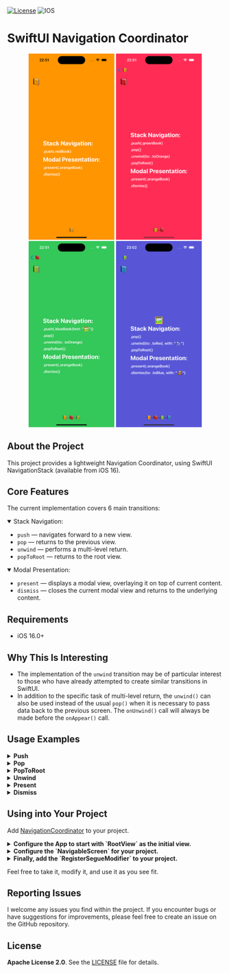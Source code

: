 [![License](https://img.shields.io/github/license/silkodenis/swiftui-navigation-coordinator.svg)](https://github.com/silkodenis/swiftui-navigation-coordinator/blob/main/LICENSE)
![IOS](https://github.com/silkodenis/swiftui-navigation-coordinator/actions/workflows/ios.yml/badge.svg?branch=main)

# SwiftUI Navigation Coordinator

<p align="center">
  <img src="https://github.com/silkodenis/swiftui-navigation-coordinator/blob/readme_assets/screenshots/orange.png?raw=true" alt="Screenshot 1" width="200"/>
  <img src="https://github.com/silkodenis/swiftui-navigation-coordinator/blob/readme_assets/screenshots/red.png?raw=true" alt="Screenshot 2" width="200"/>
  <img src="https://github.com/silkodenis/swiftui-navigation-coordinator/blob/readme_assets/screenshots/green.png?raw=true" alt="Screenshot 3" width="200"/>
  <img src="https://github.com/silkodenis/swiftui-navigation-coordinator/blob/readme_assets/screenshots/blue.png?raw=true" alt="Screenshot 4" width="200"/>
</p>

## About the Project
This project provides a lightweight Navigation Coordinator, using SwiftUI NavigationStack (available from iOS 16).

## Core Features
The current implementation covers 6 main transitions:

<details open>
<summary>Stack Navigation:</summary>

- `push` — navigates forward to a new view.
- `pop` — returns to the previous view.
- `unwind` — performs a multi-level return.
- `popToRoot` — returns to the root view.

</details>

<details open>
<summary>Modal Presentation:</summary>

- `present` — displays a modal view, overlaying it on top of current content.
- `dismiss` — closes the current modal view and returns to the underlying content.

</details>

## Requirements

- iOS 16.0+

## Why This Is Interesting
- The implementation of the `unwind` transition may be of particular interest to those who have already attempted to create similar transitions in SwiftUI.
- In addition to the specific task of multi-level return, the `unwind()` can also be used instead of the usual `pop()` when it is necessary to pass data back to the previous screen. The `onUnwind()` call will always be made before the `onAppear()` call.

## Usage Examples

<details>
<summary><b>Push</b></summary>

```swift
struct SomeView: View {
    @EnvironmentObject var coordinator: NavigationCoordinator<Screen>
    
    var body: some View {
        Button("info") {
            coordinator.push(.info)
        }
    }
}
```
</details>

<details>
<summary><b>Pop</b></summary>

```swift
struct SomeView: View {
    @EnvironmentObject var coordinator: NavigationCoordinator<Screen>
    
    var body: some View {
        Button("back") {
            coordinator.pop()
        }
    }
}
```
</details>

<details>
<summary><b>PopToRoot</b></summary>

```swift
struct SomeView: View {
    @EnvironmentObject var coordinator: NavigationCoordinator<Screen>
    
    var body: some View {
        Button("login") {
            coordinator.popToRoot()
        }
    }
}
```
</details>

<details>
<summary><b>Unwind</b></summary>
Use a unique identifier for your unwind segues. If a segue becomes no longer relevant, it will be automatically removed from the coordinator. Using `onUnwind()` modifier is completely safe, tested, and does not involve any memory leaks or unintended calls. 



```swift
// B View
// 🟦🟦🅰🟦🟦🟦🟦🟦🟦🅱️  
struct B: View {
    @EnvironmentObject var coordinator: NavigationCoordinator<Screen>
    
    var body: some View {
        Button("pop to A") {
            coordinator.unwind(to: "identifier" /*, with: Any?*/)
        }
    }
}

// A View
// 🟦🟦🅰️
struct A: View {
    var body: some View {
        VStack {}
            .onUnwind(segue: "identifier") /*{ Any? in }*/
    }
}
```
`onUnwind()` will always be called before `onAppear()`.

</details>

<details>
<summary><b>Present</b></summary>

```swift
/*
               [B]
[ ][ ][ ][ ][ ][A]
*/
struct A: View {
    @EnvironmentObject var coordinator: NavigationCoordinator<Screen>
    
    var body: some View {
        Button("present") {
            coordinator.present(.B)
        }
    }
}
```
</details>

<details>
<summary><b>Dismiss</b></summary>

```swift
/*
               [B][ ][ ][ ][CL]
[ ][ ][ ][ ][ ][A]
*/
struct CL: View {
    @EnvironmentObject var coordinator: NavigationCoordinator<Screen>
    
    var body: some View {
        Button("dismiss") {
            coordinator.dismiss(/*to: "identifier" /*, with: Any?*/*/)
        }
    }
}

/*
[ ][ ][ ][ ][ ][A]
*/
struct A: View {
    @EnvironmentObject var coordinator: NavigationCoordinator<Screen>
    
    var body: some View {
        VStack {}
            // Not necessary. Only if you need to capture an onDismiss event.
            .onDismiss(segue: "identifier") /*{ Any? in }*/
    }
}

```
</details>

## Using into Your Project
Add [NavigationCoordinator](https://github.com/silkodenis/swiftui-navigation-coordinator/tree/main/Navigation/Navigation/NavigationCoordinator.swift) to your project.

<details>
<summary><b>Configure the App to start with `RootView` as the initial view.</b></summary>

```swift
import SwiftUI

struct RootView: View {
    @ObservedObject private var coordinator: NavigationCoordinator<Screen>
    private let root: Screen
    
    internal init(_ root: Screen, withParent coordinator: NavigationCoordinator<Screen>? = nil) {
        self.root = root
        self.coordinator = NavigationCoordinator<Screen>()
        self.coordinator.parent = coordinator
    }
    
    var body: some View {
        NavigationStack(path: $coordinator.path) {
            root.view
                .navigationDestination(for: Screen.self) { screen in
                    screen.view
                }
                .sheet(item: $coordinator.modal) { screen in
                    RootView(screen, withParent: coordinator)
                }
        }
        .environmentObject(coordinator)
    }
}
```

```swift
import SwiftUI

@main
struct SomeApp: App {
    var body: some Scene {
        WindowGroup {
            RootView(.login)
        }
    }
}
```
</details>

<details>
<summary><b>Configure the `NavigableScreen` for your project.</b></summary>

In the view property, I recommend avoiding direct View initialization. Instead, use your preferred Dependency Injection pattern, such as **View Factory**, to externally connect various dependencies to your **ViewModel**.

```swift
import SwiftUI

// Example

enum Screen {
    case login
    case movies
    case detail(id: Int)
    case info
    
    /// Used to uniquely identify segues that either navigate back to a previous screen or dismiss a modal view.
    static let toDetail = "toDetail"
    static let toMovies = "toMovies"
}

extension Screen: NavigableScreen {
    // You can set up DI in this property
    @ViewBuilder
    var view: some View {
        switch self {
        case .login:
            viewFactory.makeLoginView()
            
        case .movies:
            viewFactory.makeMoviesView()
            
        case .detail(let id):
            viewFactory.makeDetailView(id)
            
        case .info:
            viewFactory.makeInfoView()
        }
    }
}
```
</details>

<details>
<summary><b>Finally, add the `RegisterSegueModifier` to your project.</b></summary>

To implement the `onUnwind()` and `onDismiss()` calls in your views, similar to how `onAppear()` is used.

```swift
import SwiftUI

struct RegisterSegueModifier: ViewModifier {
    @EnvironmentObject var coordinator: NavigationCoordinator<Screen>
    
    let type: NavigationCoordinator<Screen>.Segue.SegueType
    let identifier: String
    let action: ((Any?) -> Void)?
    
    func body(content: Content) -> some View {
        content.onAppear {
            coordinator.registerSegue(type, with: identifier, action: action)
        }
    }
}

extension View {
    func onUnwind(segue identifier: String, perform action: ((Any?) -> Void)? = nil) -> some View {
        modifier(RegisterSegueModifier(type: .unwind, identifier: identifier, action: action))
    }
    
    func onDismiss(segue identifier: String, perform action: ((Any?) -> Void)? = nil) -> some View {
        modifier(RegisterSegueModifier(type: .dismiss, identifier: identifier, action: action))
    }
}
```
</details>

Feel free to take it, modify it, and use it as you see fit.

## Reporting Issues

I welcome any issues you find within the project. If you encounter bugs or have suggestions for improvements, please feel free to create an issue on the GitHub repository.


## License

**Apache License 2.0**. See the [LICENSE](https://github.com/silkodenis/swiftui-navigation-coordinator/blob/main/LICENSE) file for details.
